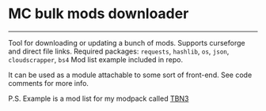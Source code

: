 # MC bulk mods downloader
-------------------------
Tool for downloading or updating a bunch of mods. Supports curseforge and direct file links.
Required packages: `requests`, `hashlib`, `os`, `json`, `cloudscrapper`, `bs4`
Mod list example included in repo.

It can be used as a module attachable to some sort of front-end. See code comments for more info.


P.S. Example is a mod list for my modpack called [TBN3](https://github.com/JohnTheCoolingFan/TBN3)

